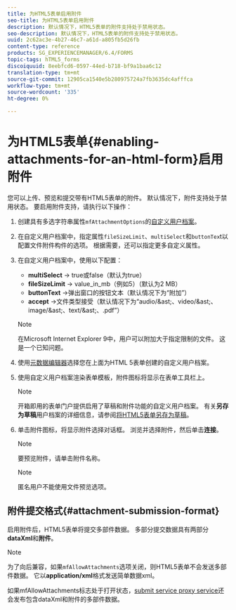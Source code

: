 ```yaml
---
title: 为HTML5表单启用附件
seo-title: 为HTML5表单启用附件
description: 默认情况下，HTML5表单的附件支持处于禁用状态。
seo-description: 默认情况下，HTML5表单的附件支持处于禁用状态。
uuid: 2c62ac3e-4b27-46c7-a61d-a805fb5d26fb
content-type: reference
products: SG_EXPERIENCEMANAGER/6.4/FORMS
topic-tags: hTML5_forms
discoiquuid: 8eebfcd6-0597-44ed-b718-bf9a1baa6c12
translation-type: tm+mt
source-git-commit: 12905ca1540e5b280975724a7fb3635dc4afffca
workflow-type: tm+mt
source-wordcount: '335'
ht-degree: 0%

---
```



# 为HTML5表单{#enabling-attachments-for-an-html-form}启用附件

您可以上传、预览和提交带有HTML5表单的附件。 默认情况下，附件支持处于禁用状态。 要启用附件支持，请执行以下操作：

1. 创建具有多选字符串属性`mfAttachmentOptions`的[自定义用户档案](/help/forms/using/custom-profile.md)。
1. 在自定义用户档案中，指定属性`fileSizeLimit`、`multiSelect`和`buttonTex`t以配置文件附件构件的选项。 根据需要，还可以指定更多自定义属性。

1. 在自定义用户档案中，使用以下配置：

   * **multiSelect** -> true或false（默认为true）
   * **fileSizeLimit** -> value_in_mb（例如5）（默认为2 MB）
   * **buttonText** ->弹出窗口的按钮文本（默认情况下为“附加”）
   * **accept** ->文件类型接受（默认情况下为“audio/&amp;ast;、video/&amp;ast;、image/&amp;ast;、text/&amp;ast;、.pdf”）

   >[!NOTE]
   >
   >在Microsoft Internet Explorer 9中，用户可以附加大于指定限制的文件。 这是一个已知问题。

1. 使用[元数据编辑器](/help/forms/using/manage-form-metadata.md)选择您在上面为HTML 5表单创建的自定义用户档案。
1. 使用自定义用户档案渲染表单模板，附件图标将显示在表单工具栏上。

   >[!NOTE]
   >
   >开箱即用的表单门户提供启用了草稿和附件功能的自定义用户档案。 有关&#x200B;**另存为草稿**&#x200B;用户档案的详细信息，请参阅[将HTML5表单另存为草稿](/help/forms/using/saving-html5-form-draft.md)。

1. 单击附件图标，将显示附件选择对话框。 浏览并选择附件，然后单击&#x200B;**连接**。

   >[!NOTE]
   >
   >要预览附件，请单击附件名称。

   >[!NOTE]
   >
   >匿名用户不能使用文件预览选项。

## 附件提交格式{#attachment-submission-format}

启用附件后，HTML5表单将提交多部件数据。 多部分提交数据具有两部分&#x200B;**dataXml**&#x200B;和&#x200B;**附件**。

>[!NOTE]
>
>为了向后兼容，如果`mfAllowAttachments`选项关闭，则HTML5表单不会发送多部件数据。 它以&#x200B;**application/xml**&#x200B;格式发送简单数据xml。

如果mfAllowAttachments标志处于打开状态，[submit service proxy service](/help/forms/using/service-proxy.md)还会发布包含dataXml和附件的多部件数据。
